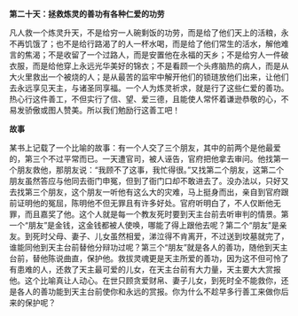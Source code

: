 **第二十天：拯救炼灵的善功有各种仁爱的功劳**

凡人救一个炼灵升天，不是给穷一人碗剩饭的功劳，而是给了他们天上的活粮，永不再饥饿了；也不是给行路渴了的人一杯水喝，而是给了他们常生的活水，解他难言的焦渴；不是收留了一个过路人，而是安置他在永福的天乡；不是给穷人一件破衣服，而是给他穿上永远光华美好的锦衣；不是看顾一个头疼脑热的病人，而是从大火里救出一个被烧的人；是从最苦的监牢中解开他们的锁琏放他们出来，让他们去永远享见天主，与诸圣同享福。一个人为炼灵祈求，就是行了这些仁爱的善功。热心行这件善工，不但实行了信、望、爱三德，且能使人常怀着谦逊恭敬的心，不易发骄傲或图人赞美。所以我们勉励行这善工吧！

**故事**

某书上记载了一个比喻的故事：有一个人交了三个朋友，其中的前两个是他最爱的，第三个不过平常而已。一天遭官司，被人诬告，官府把他拿去审问。他找第一个朋友救他，那朋友说：“我顾不了这事，我忙得很。”又找第二个朋友，这第二个朋友虽然答应与他同去衙门申冤，但到了衙门口却不敢进去了。没办法以，只好又去找第三个朋友，这个朋友一听他有这么大的灾难，马上挺身而出，亲自到官府跟前证明他的冤屈，陈明他不但无罪且有许多好处。官府听明白了，不人仅断他无罪，而且嘉奖了他。这个人就是每一个教友死时要到天主台前去听审判的情景。第一个“朋友”是金钱，这金钱都被人使唤，哪能了得上跟他去呢？第二个“朋友”是亲友。到死时父母、妻子、儿女虽然相爱，涕泣得不肯离开，不过送到坟墓就完了，谁能同他到天主台前替他分辩功过呢？第三个“朋友”就是各人的善功，随他到天主台前，替他陈说曲直，保护他。救拔灵魂更是天主所爱的善功，因为这不但可怜了有患难的人，还救了天主最可爱的儿女，在天主台前有大力量，天主要大大赏报他。这个比喻真让人动心。在世只顾贪爱财帛、妻子儿女，到死时全不能救你，还是各人的善功能到天主台前使你和永远的赏报。你为什么不趁早多行善工来做你后来的保护呢？